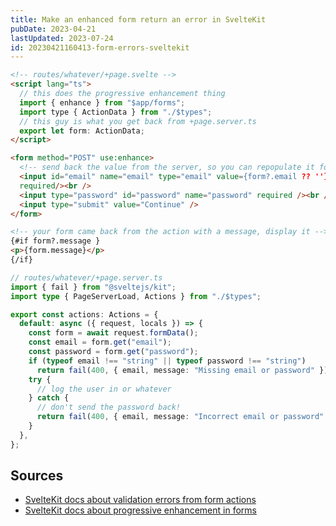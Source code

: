 ```yaml
---
title: Make an enhanced form return an error in SvelteKit
pubDate: 2023-04-21
lastUpdated: 2023-07-24
id: 20230421160413-form-errors-sveltekit
---
```


```html
<!-- routes/whatever/+page.svelte -->
<script lang="ts">
  // this does the progressive enhancement thing
  import { enhance } from "$app/forms";
  import type { ActionData } from "./$types";
  // this guy is what you get back from +page.server.ts
  export let form: ActionData;
</script>

<form method="POST" use:enhance>
  <!-- send back the value from the server, so you can repopulate it for users without js -->
  <input id="email" name="email" type="email" value={form?.email ?? ''}
  required/><br />
  <input type="password" id="password" name="password" required /><br />
  <input type="submit" value="Continue" />
</form>

<!-- your form came back from the action with a message, display it -->
{#if form?.message }
<p>{form.message}</p>
{/if}
```

```ts
// routes/whatever/+page.server.ts
import { fail } from "@sveltejs/kit";
import type { PageServerLoad, Actions } from "./$types";

export const actions: Actions = {
  default: async ({ request, locals }) => {
    const form = await request.formData();
    const email = form.get("email");
    const password = form.get("password");
    if (typeof email !== "string" || typeof password !== "string")
      return fail(400, { email, message: "Missing email or password" });
    try {
      // log the user in or whatever
    } catch {
      // don't send the password back!
      return fail(400, { email, message: "Incorrect email or password" });
    }
  },
};
```

## Sources

- [SvelteKit docs about validation errors from form actions](https://kit.svelte.dev/docs/form-actions#anatomy-of-an-action-validation-errors)
- [SvelteKit docs about progressive enhancement in forms](https://kit.svelte.dev/docs/form-actions#progressive-enhancement)

